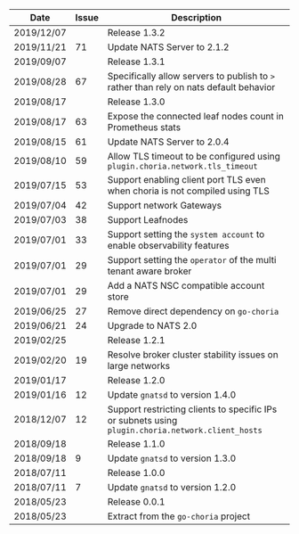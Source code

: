 |Date      |Issue |Description                                                                                              |
|----------|------|---------------------------------------------------------------------------------------------------------|
|2019/12/07|      |Release 1.3.2
|2019/11/21|71    |Update NATS Server to 2.1.2                                                                              |
|2019/09/07|      |Release 1.3.1                                                                                            |
|2019/08/28|67    |Specifically allow servers to publish to `>` rather than rely on nats default behavior                   |
|2019/08/17|      |Release 1.3.0                                                                                            |
|2019/08/17|63    |Expose the connected leaf nodes count in Prometheus stats                                                |
|2019/08/15|61    |Update NATS Server to 2.0.4                                                                              |
|2019/08/10|59    |Allow TLS timeout to be configured using `plugin.choria.network.tls_timeout`                             |
|2019/07/15|53    |Support enabling client port TLS even when choria is not compiled using TLS                              |
|2019/07/04|42    |Support network Gateways                                                                                 |
|2019/07/03|38    |Support Leafnodes                                                                                        |
|2019/07/01|33    |Support setting the `system account` to enable observability features                                    |
|2019/07/01|29    |Support setting the `operator` of the multi tenant aware broker                                          |
|2019/07/01|29    |Add a NATS NSC compatible account store                                                                  |
|2019/06/25|27    |Remove direct dependency on `go-choria`                                                                  |
|2019/06/21|24    |Upgrade to NATS 2.0                                                                                      |
|2019/02/25|      |Release 1.2.1                                                                                            |
|2019/02/20|19    |Resolve broker cluster stability issues on large networks                                                |
|2019/01/17|      |Release 1.2.0                                                                                            |
|2019/01/16|12    |Update `gnatsd` to version 1.4.0                                                                         |
|2018/12/07|12    |Support restricting clients to specific IPs or subnets using `plugin.choria.network.client_hosts`        |
|2018/09/18|      |Release 1.1.0                                                                                            |
|2018/09/18|9     |Update `gnatsd` to version 1.3.0                                                                         |
|2018/07/11|      |Release 1.0.0                                                                                            |
|2018/07/11|7     |Update `gnatsd` to version 1.2.0                                                                         |
|2018/05/23|      |Release 0.0.1                                                                                            |
|2018/05/23|      |Extract from the `go-choria` project                                                                     |
